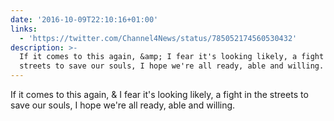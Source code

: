 ```yaml
---
date: '2016-10-09T22:10:16+01:00'
links:
  - 'https://twitter.com/Channel4News/status/785052174560530432'
description: >-
  If it comes to this again, &amp; I fear it's looking likely, a fight in the
  streets to save our souls, I hope we're all ready, able and willing.
---
```

If it comes to this again, &amp; I fear it's looking likely, a fight in the streets to save our souls, I hope we're all ready, able and willing. 

